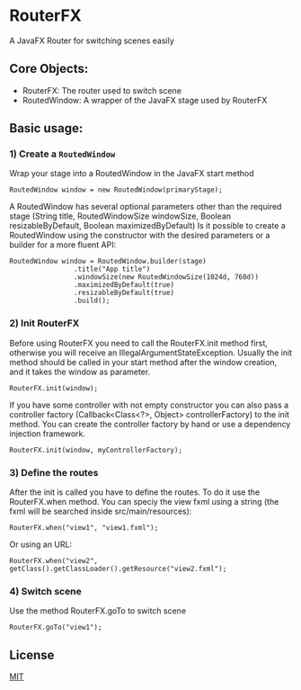 # RouterFX
A JavaFX Router for switching scenes easily

## Core Objects:

- RouterFX: The router used to switch scene
- RoutedWindow: A wrapper of the JavaFX stage used by RouterFX

## Basic usage:

### 1) Create a `RoutedWindow`

Wrap your stage into a RoutedWindow in the JavaFX start method

```RoutedWindow window = new RoutedWindow(primaryStage);```

A RoutedWindow has several optional parameters other than the required stage (String title, RoutedWindowSize windowSize, Boolean resizableByDefault, Boolean maximizedByDefault)
Is it possible to create a RoutedWindow using the constructor with the desired parameters or a builder for a more fluent API:

```
RoutedWindow window = RoutedWindow.builder(stage)
                .title("App title")
                .windowSize(new RoutedWindowSize(1024d, 768d))
                .maximizedByDefault(true)
                .resizableByDefault(true)
                .build();
```

### 2) Init RouterFX

Before using RouterFX you need to call the RouterFX.init method first, otherwise you will receive an IllegalArgumentStateException.
Usually the init method should be called in your start method after the window creation, and it takes the window as parameter.

```RouterFX.init(window);```

If you have some controller with not empty constructor you can also pass a controller factory (Callback<Class<?>, Object> controllerFactory) to the init method. You can create the controller factory by hand or use a dependency injection framework.

```RouterFX.init(window, myControllerFactory);```

### 3) Define the routes 

After the init is called you have to define the routes. To do it use the RouterFX.when method.
You can speciy the view fxml using a string (the fxml will be searched inside src/main/resources):

```RouterFX.when("view1", "view1.fxml");```

Or using an URL:

```RouterFX.when("view2", getClass().getClassLoader().getResource("view2.fxml");```

### 4) Switch scene

Use the method RouterFX.goTo to switch scene

```RouterFX.goTo("view1");```

## License
[MIT](https://choosealicense.com/licenses/mit/)
